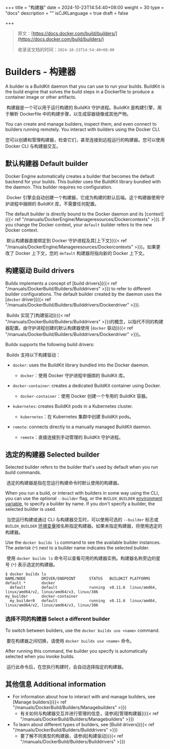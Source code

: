 +++
title = "构建器"
date = 2024-10-23T14:54:40+08:00
weight = 30
type = "docs"
description = ""
isCJKLanguage = true
draft = false

+++

> 原文：[https://docs.docker.com/build/builders/](https://docs.docker.com/build/builders/)
>
> 收录该文档的时间：`2024-10-23T14:54:40+08:00`

# Builders - 构建器

A builder is a BuildKit daemon that you can use to run your builds. BuildKit is the build engine that solves the build steps in a Dockerfile to produce a container image or other artifacts.

​	构建器是一个可以用于运行构建的 BuildKit 守护进程。BuildKit 是构建引擎，用于解析 Dockerfile 中的构建步骤，以生成容器镜像或其他产物。

You can create and manage builders, inspect them, and even connect to builders running remotely. You interact with builders using the Docker CLI.

​	您可以创建和管理构建器，检查它们，甚至连接到远程运行的构建器。您可以使用 Docker CLI 与构建器交互。

## 默认构建器 Default builder

Docker Engine automatically creates a builder that becomes the default backend for your builds. This builder uses the BuildKit library bundled with the daemon. This builder requires no configuration.

​	Docker 引擎会自动创建一个构建器，它成为构建的默认后端。这个构建器使用守护进程中捆绑的 BuildKit 库，不需要任何配置。

The default builder is directly bound to the Docker daemon and its [context]({{< ref "/manuals/DockerEngine/Manageresources/Dockercontexts" >}}). If you change the Docker context, your `default` builder refers to the new Docker context.

​	默认构建器直接绑定到 Docker 守护进程及其[上下文]({{< ref "/manuals/DockerEngine/Manageresources/Dockercontexts" >}})。如果更改了 Docker 上下文，您的 `default` 构建器将指向新的 Docker 上下文。

## 构建驱动 Build drivers

Buildx implements a concept of [build drivers]({{< ref "/manuals/DockerBuild/Builders/Builddrivers" >}}) to refer to different builder configurations. The default builder created by the daemon uses the [`docker` driver]({{< ref "/manuals/DockerBuild/Builders/Builddrivers/Dockerdriver" >}}).

​	Buildx 实现了[构建驱动]({{< ref "/manuals/DockerBuild/Builders/Builddrivers" >}})的概念，以指代不同的构建器配置。由守护进程创建的默认构建器使用 [`docker` 驱动]({{< ref "/manuals/DockerBuild/Builders/Builddrivers/Dockerdriver" >}})。

Buildx supports the following build drivers:

​	Buildx 支持以下构建驱动：

- `docker`: uses the BuildKit library bundled into the Docker daemon.
  - `docker`：使用 Docker 守护进程中捆绑的 BuildKit 库。

- `docker-container`: creates a dedicated BuildKit container using Docker.
  - `docker-container`：使用 Docker 创建一个专用的 BuildKit 容器。

- `kubernetes`: creates BuildKit pods in a Kubernetes cluster.
  - `kubernetes`：在 Kubernetes 集群中创建 BuildKit pods。

- `remote`: connects directly to a manually managed BuildKit daemon.
  - `remote`：直接连接到手动管理的 BuildKit 守护进程。

## 选定的构建器 Selected builder

Selected builder refers to the builder that's used by default when you run build commands.

​	选定的构建器是指在您运行构建命令时默认使用的构建器。

When you run a build, or interact with builders in some way using the CLI, you can use the optional `--builder` flag, or the `BUILDX_BUILDER` [environment variable](https://docs.docker.com/build/building/variables/#buildx_builder), to specify a builder by name. If you don't specify a builder, the selected builder is used.

​	当您运行构建或通过 CLI 与构建器交互时，可以使用可选的 `--builder` 标志或 `BUILDX_BUILDER` [环境变量](https://docs.docker.com/build/building/variables/#buildx_builder)按名称指定构建器。如果未指定构建器，将使用选定的构建器。

Use the `docker buildx ls` command to see the available builder instances. The asterisk (`*`) next to a builder name indicates the selected builder.

​	使用 `docker buildx ls` 命令可以查看可用的构建器实例。构建器名称旁边的星号 (`*`) 表示选定的构建器。

```console
$ docker buildx ls
NAME/NODE       DRIVER/ENDPOINT      STATUS   BUILDKIT PLATFORMS
default *       docker
  default       default              running  v0.11.6  linux/amd64, linux/amd64/v2, linux/amd64/v3, linux/386
my_builder      docker-container
  my_builder0   default              running  v0.11.6  linux/amd64, linux/amd64/v2, linux/amd64/v3, linux/386
```

### 选择不同的构建器 Select a different builder

To switch between builders, use the `docker buildx use <name>` command.

​	要在构建器之间切换，请使用 `docker buildx use <name>` 命令。

After running this command, the builder you specify is automatically selected when you invoke builds.

​	运行此命令后，在您执行构建时，会自动选择指定的构建器。

## 其他信息 Additional information

- For information about how to interact with and manage builders, see [Manage builders]({{< ref "/manuals/DockerBuild/Builders/Managebuilders" >}})
  - 有关如何与构建器交互并进行管理的信息，请参阅[管理构建器]({{< ref "/manuals/DockerBuild/Builders/Managebuilders" >}})
- To learn about different types of builders, see [Build drivers]({{< ref "/manuals/DockerBuild/Builders/Builddrivers" >}})
  - 要了解不同类型的构建器，请参阅[构建驱动]({{< ref "/manuals/DockerBuild/Builders/Builddrivers" >}})
